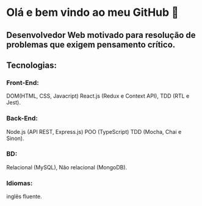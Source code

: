 # Olá e bem vindo ao meu GitHub 👋

## Desenvolvedor Web motivado para resolução de problemas que exigem pensamento crítico. 

## Tecnologias: 
### Front-End:
DOM(HTML, CSS, Javacript) React.js (Redux e Context API), TDD (RTL e Jest).
### Back-End:
Node.js (API REST, Express.js) POO (TypeScript) TDD (Mocha, Chai e Sinon).
### BD:
Relacional (MySQL), Não relacional (MongoDB).
### Idiomas:
inglês fluente.
